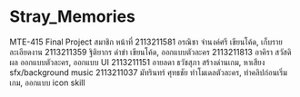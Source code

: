 # Stray_Memories
MTE-415 Final Project
สมาชิก                               หน้าที่
2113211581  อรณิชา จำนงค์ศรี        เขียนโค้ด, เก็บรายละเอียดงาน
2113211359 ฐิติยากร ดำขำ           เขียนโค้ด, ออกแบบตัวละคร
2113211813 อาคิรา สวัสดิผล          ออกแบบตัวละคร, ออกแบบ UI
2113211151  อายลดา ธวัชสุภา        สร้างด่านเกม, หาเสียง sfx/background music
2113211037 มัทรินทร์ ศุทธชัย         ทำโมเดลตัวละคร, ทำคลิปก่อนเริ่มเกม, ออกแบบ icon skill
